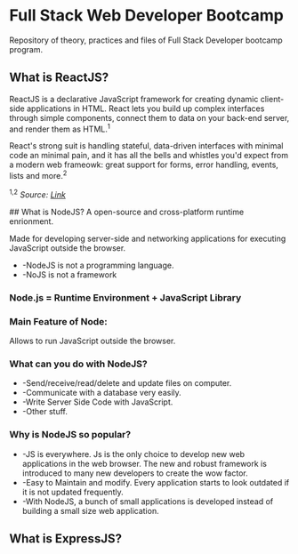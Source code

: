 # Full Stack Web Developer Bootcamp
 Repository of theory, practices and files of Full Stack Developer bootcamp program.
 ## What is ReactJS? 
 ReactJS is a declarative JavaScript framework for creating dynamic client-side applications in HTML. React lets you build up complex interfaces through simple components, connect them to data on your back-end server, and render them as HTML.<sup>1</sup> 

 React's strong suit is handling stateful, data-driven interfaces with minimal code an minimal pain, and it has all the bells and whistles you'd expect from a modern web frameowk: great support for forms, error handling, events, lists and more.<sup>2</sup>  

 <p><sup>1,2</sup> <i>Source: <a href="https://www.mongodb.com/mern-stack">Link</a></i></p>
 ## What is NodeJS? 
A open-source and cross-platform runtime enrionment.

Made for developing server-side and networking applications for executing JavaScript outside the browser.
<ul>
<li>-NodeJS is not a programming language.</li>
<li>-NoJS is not a framework</li>
</ul>

### Node.js = Runtime Environment + JavaScript Library

<h3>Main Feature of Node:</h3> Allows to run JavaScript outside the browser.
<h3>What can you do with NodeJS?</h3> 

<ul>
    <li>-Send/receive/read/delete and update files on computer.</li>
    <li>-Communicate with a database very easily.</li>
    <li>-Write Server Side Code with JavaScript.</li>
    <li>-Other stuff.</li>
</ul>

### Why is NodeJS so popular? 
<ul>
    <li>-JS is everywhere. Js is the only choice to develop new web applications in the web browser. The new and robust framework is introduced to many new developers to create the wow factor.</li> 
    <li>-Easy to Maintain and modify. Every application starts to look outdated if it is not updated frequently.</li>
    <li>-With NodeJS, a bunch of small applications is developed instead of building a small size web application.</li>
</ul>

## What is ExpressJS? 






